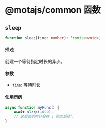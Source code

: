 # @motajs/common 函数

## `sleep`

```ts
function sleep(time: number): Promise<void>;
```

#### 描述

创建一个等待指定时长的异步。

#### 参数

-   `time`: 等待时长

#### 使用示例

```ts
async function myFunc() {
    await sleep(1000);
    // 这后面的内容会在 1 秒之后执行
}
```
